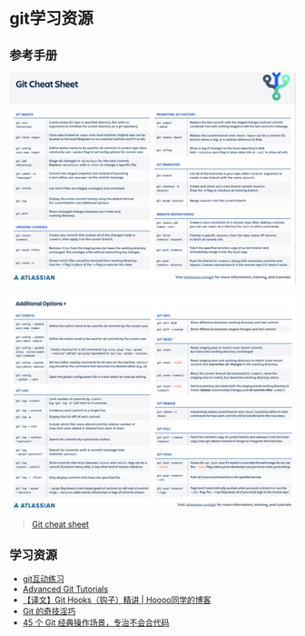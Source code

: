 # git学习资源

## 参考手册

![](attachments/Pasted%20image%2020220524152743.png)

![](attachments/Pasted%20image%2020220524152813.png)

> [Git cheat sheet](https://www.atlassian.com/zh/git/tutorials/atlassian-git-cheatsheet)

## 学习资源

- [git互动练习](https://oschina.gitee.io/learn-git-branching/)
- [Advanced Git Tutorials](https://www.atlassian.com/zh/git/tutorials/advanced-overview)
- [【译文】Git Hooks（钩子）精讲 | Hoooo同学的博客](https://jakciehoo.github.io/2017/03/11/2017-03-11-Git-Hooks/)
- [Git 的奇技淫巧](https://github.com/521xueweihan/git-tips)
- [45 个 Git 经典操作场景，专治不会合代码](https://zhuanlan.zhihu.com/p/485010145)